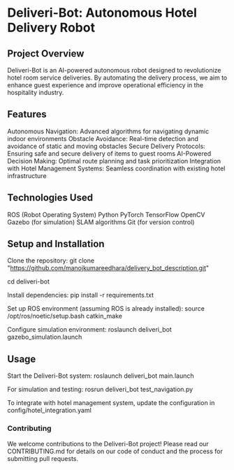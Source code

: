 # Deliveri-Bot: Autonomous Hotel Delivery Robot
## Project Overview
Deliveri-Bot is an AI-powered autonomous robot designed to revolutionize hotel room service deliveries. By automating the delivery process, we aim to enhance guest experience and improve operational efficiency in the hospitality industry.

## Features

Autonomous Navigation: Advanced algorithms for navigating dynamic indoor environments
Obstacle Avoidance: Real-time detection and avoidance of static and moving obstacles
Secure Delivery Protocols: Ensuring safe and secure delivery of items to guest rooms
AI-Powered Decision Making: Optimal route planning and task prioritization
Integration with Hotel Management Systems: Seamless coordination with existing hotel infrastructure

## Technologies Used

ROS (Robot Operating System)
Python
PyTorch
TensorFlow
OpenCV
Gazebo (for simulation)
SLAM algorithms
Git (for version control)

## Setup and Installation

Clone the repository:
git clone "https://github.com/manojkumareedhara/delivery_bot_description.git"

cd deliveri-bot

Install dependencies:
 pip install -r requirements.txt

Set up ROS environment (assuming ROS is already installed):
 source /opt/ros/noetic/setup.bash
catkin_make

Configure simulation environment:
 roslaunch deliveri_bot gazebo_simulation.launch


## Usage

Start the Deliveri-Bot system:
 roslaunch deliveri_bot main.launch

For simulation and testing:
 rosrun deliveri_bot test_navigation.py

To integrate with hotel management system, update the configuration in config/hotel_integration.yaml

### Contributing
We welcome contributions to the Deliveri-Bot project! Please read our CONTRIBUTING.md for details on our code of conduct and the process for submitting pull requests.
